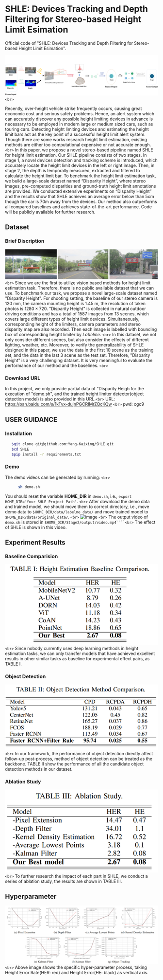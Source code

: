 # SHLE: Devices Tracking and Depth Filtering for Stereo-based Height Limit Esimation

Official code of "SHLE: Devices Tracking and Depth Filtering for Stereo-based Height Limit Esimation".

![image](./data/readme/framework.png) `<br>`

Recently, over-height vehicle strike frequently occurs, causing great economic cost and serious safety problems. Hence, an alert system which can accurately discover any possible height limiting devices in advance is necessary to be employed in modern large or medium sized cars, such as touring cars. Detecting height limiting devices and estimating the height limit bars act as the key point of a successful height limit alert system. Though there are some works research height limit estimation, existing methods are either too computational expensive or not accurate enough. `<br>`
In this paper, we propose a novel stereo-based pipeline named SHLE for height limit estimation. Our SHLE pipeline consists of two stages. In stage 1, a novel devices detection and tracking scheme is introduced, which accurately locate the height limit devices in the left or right image. Then, in stage 2, the depth is temporally measured, extracted and filtered to calculate the height limit bar. To benchmark the height limit estimation task, we build a large-scale dataset named “Disparity Height”, where stereo images, pre-computed disparities and ground-truth height limit annotations are provided. We conducted extensive experiments on “Disparity Height” and the results show that SHLE achieves an average error below than 5cm though the car is 70m away from the devices. Our method also outperforms all compared baselines and achieves state-of-the-art performance. Code will be publicly available for further research.

## Dataset

### Brief Discription

![image](./data/readme/data_annotation.png)  `<br>`
Since we are the first to utilize vision based methods for height limit estimation task. Therefore, there is no public available dataset that we can use. To benchmark our task, we propose a novel large-scale dataset named "Disparity Height". For shooting setting, the baseline of our stereo camera is 120 mm, the camera mounting height is 1.45 m, the resolution of taken photos is $1280 \times 720$. "Disparity Height" is collected in natural outdoor driving conditions and has a total of 1587 images from 13 scenes, which covers large different types of height limit devices. Simultaneously, corresponding height of the limiters, camera parameters and stereo disparity map are also recorded. Then each image is labelled with bounding box of corresponding height limiter by $Labelme$. `<br>`
In this dataset, we not only consider different scenes, but also consider the effects of different lighting, weather, etc. Moreover, to verify the generalizability of SHLE designed in this paper, we use the data in the first 10 scene as the training set, and the data in the last 3 scene as the test set. Therefore, "Disparity Height" is a very challenging dataset. It is very meaningful to evaluate the performance of our method and the baselines. `<br>`

### Download URL

In this project, we only provide partial data of "Disparity Heigh for the execution of "demo.sh", and the trained height limiter detector(object detection model) is also provided in this URL.`<br>`
   URL: https://pan.baidu.com/s/1kTvx-dujnPGCRIMrZQcKQw  `<br>`
   pwd: cgc9

## USER GUIDANCE

### Installation

```bash
   $git clone git@github.com:Yang-Kaixing/SHLE.git
   $cd SHLE
   $pip install -r requirements.txt
```

### Demo

The demo videos can be generated by running: `<br>`

```bash
      sh demo.sh
```

You should reset the variable **HOME_DIR** in ``demo.sh``, i.e., ``export HOME_DIR='Your SHLE Project Path'``. `<br>`
After download the demo data and trained model, we should move them to correct directory, i.e., move demo data to ``$HOME_DIR/data/labelme_data/`` and move trained model to ``$HOME_DIR/data/original_data/``. `<br>`
![image](./data/readme/demo.gif) `<br>`
The output video of ``demo.sh`` is stored in ``$HOME_DIR/Stage2/output/video.mp4````<br>``
The effect of SHLE is shown in this video.

## Experiment Results

### Baseline Comparision

![image](./data/readme/baseline_comparison.png) `<br>`
Since nobody currently uses deep learning methods in height estimation tasks, we can only transfer models that have achieved excellent results in other similar tasks as baseline for experimental effect pairs, as TABLE I.

### Object Detection

![image](./data/readme/object_detection.png) `<br>`
In our framework, the performance of object detection directly affect follow-up post-process, method of object detection can be treated as the backbone. TABLE II show the performance of all the candidate object detection methods in our dataset.

### Ablation Study

![image](./data/readme/ablation_study.png) `<br>`
To further research the impact of each part in SHLE, we conduct a series of ablation study, the results are shown in TABLE III.

## Hyperparameter

![image](./data/readme/hyperparameter.png) `<br>`
Above image shows the specific hyper-parameter process, taking Height Error Rate(HER: red) and Height Error(HE: black) as vertical axis.
